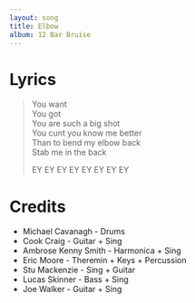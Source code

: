 ```yaml
---
layout: song
title: Elbow
album: 12 Bar Bruise
---
```


# Lyrics

> You want  
> You got  
> You are such a big shot  
> You cunt you know me better  
> Than to bend my elbow back  
> Stab me in the back  
> 
> EY EY EY EY EY EY EY EY

# Credits

* Michael Cavanagh - Drums  
* Cook Craig - Guitar + Sing  
* Ambrose Kenny Smith - Harmonica + Sing  
* Eric Moore - Theremin + Keys + Percussion  
* Stu Mackenzie - Sing + Guitar  
* Lucas Skinner - Bass + Sing  
* Joe Walker - Guitar + Sing  
